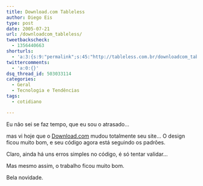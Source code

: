 ```yaml
---
title: Download.com Tableless
author: Diego Eis
type: post
date: 2005-07-21
url: /downloadcom_tableless/
tweetbackscheck:
  - 1356440663
shorturls:
  - 'a:3:{s:9:"permalink";s:45:"http://tableless.com.br/downloadcom_tableless";s:7:"tinyurl";s:26:"http://tinyurl.com/3u5c9sm";s:4:"isgd";s:19:"http://is.gd/9CW54I";}'
twittercomments:
  - 'a:0:{}'
dsq_thread_id: 503033114
categories:
  - Geral
  - Tecnologia e Tendências
tags:
  - cotidiano

---
```

Eu não sei se faz tempo, que eu sou o atrasado&#8230;
  
mas vi hoje que o [Download.com][1] mudou totalmente seu site&#8230; O design ficou muito bom, e seu código agora está seguindo os padrões. 

Claro, ainda há uns erros simples no código, é só tentar validar&#8230;
  
Mas mesmo assim, o trabalho ficou muito bom.
  
Bela novidade.

 [1]: http://www.download.com/
